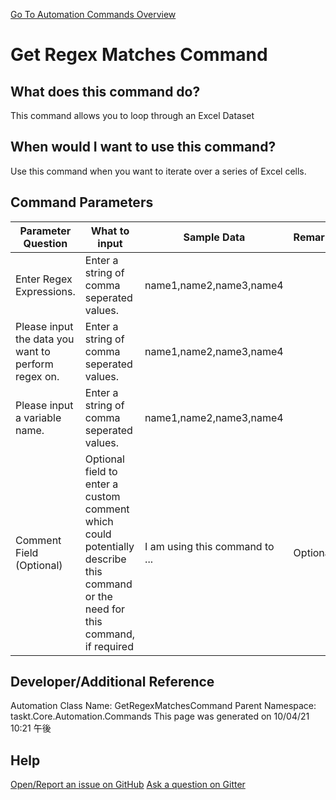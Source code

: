 <!--TITLE: Get Regex Matches Command -->
<!-- SUBTITLE: a command in the Regex Commands group. -->
[Go To Automation Commands Overview](/automation-commands.md)


# Get Regex Matches Command


## What does this command do?
This command allows you to loop through an Excel Dataset


## When would I want to use this command?
Use this command when you want to iterate over a series of Excel cells.


## Command Parameters
| Parameter Question   	| What to input  	|  Sample Data 	| Remarks  	|
| ---                    | ---               | ---           | ---       |
|Enter Regex Expressions.|Enter a string of comma seperated values.|name1,name2,name3,name4||
|Please input the data you want to perform regex on.|Enter a string of comma seperated values.|name1,name2,name3,name4||
|Please input a variable name.|Enter a string of comma seperated values.|name1,name2,name3,name4||
|Comment Field (Optional)|Optional field to enter a custom comment which could potentially describe this command or the need for this command, if required|I am using this command to ...|Optional|










## Developer/Additional Reference
Automation Class Name: GetRegexMatchesCommand
Parent Namespace: taskt.Core.Automation.Commands
This page was generated on 10/04/21 10:21 午後


## Help
[Open/Report an issue on GitHub](https://github.com/saucepleez/taskt/issues/new)
[Ask a question on Gitter](https://gitter.im/taskt-rpa/Lobby)
